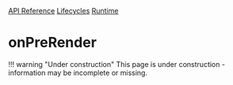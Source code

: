 <div class="pmwdoc-reference-breadcrumbs">
<a href="../../../">API Reference</a>
<a href="../../">Lifecycles</a>
<a href="../">Runtime</a>
</div>

# onPreRender

!!! warning "Under construction"
    This page is under construction - information may be incomplete or missing.
